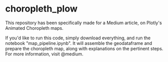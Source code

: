 # choropleth_plow
This repository has been specifically made for a Medium article, on Plotly's Animated Choropleth maps.

If you'd like to run this code, simply download everything, and run the notebook "map_pipeline.ipynb".
It will assemble the geodataframe and prepare the choropleth map, along with explanations on the pertinent steps.
For more information, visit @medium.
